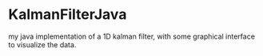 # KalmanFilterJava
my java implementation of a 1D kalman filter, with some graphical interface to visualize the data.
